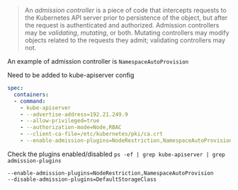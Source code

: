 >An _admission controller_ is a piece of code that intercepts requests to the Kubernetes API server prior to persistence of the object, but after the request is authenticated and authorized. Admission controllers may be _validating_, _mutating_, or both. Mutating controllers may modify objects related to the requests they admit; validating controllers may not.

An example of admission controller is `NamespaceAutoProvision`

Need to be added to kube-apiserver config
```yaml
spec:
  containers:
  - command:
    - kube-apiserver
    - --advertise-address=192.21.249.9
    - --allow-privileged=true
    - --authorization-mode=Node,RBAC
    - --client-ca-file=/etc/kubernetes/pki/ca.crt
    - --enable-admission-plugins=NodeRestriction,NamespaceAutoProvision
```

Check the plugins  enabled/disabled `ps -ef | grep kube-apiserver | grep admission-plugins`
```
--enable-admission-plugins=NodeRestriction,NamespaceAutoProvision
--disable-admission-plugins=DefaultStorageClass
```


